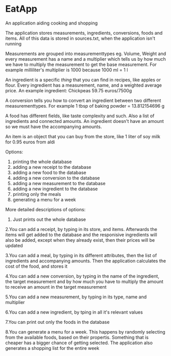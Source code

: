 # EatApp
An application aiding cooking and shopping


The application stores measurements, ingredients, conversions, foods and items. All of this data is stored in sources.txt, when the application isn't running

Measurements are grouped into measurementtypes eg. Volume, Weight and every measurement has a name and a multiplier which tells us by how much we have to multiply the measurement to get the base measurement. For example milliliter's multiplier is 1000 because 1000 ml = 1 l

An ingredient is a specific _thing_ that you can find in recipes, like apples or flour. Every ingredient has a measurement, name, and a weighted average price. An example ingredient: Chickpeas 59.75 euros/7500g

A conversion tells you how to convert an ingredient between two different measurementtypes. For example 1 tbsp of baking powder = 13.812154696 g

A food has different fields, like taste complexity and such. Also a list of ingredients and connected amounts. An ingredient doesn't have an amount so we must have the accompanying amounts.

An item is an object that you can buy from the store, like 1 liter of soy milk for 0.95 euros from aldi



Options:
1. printing the whole database
2. adding a new receipt to the database
3. adding a new food to the database
4. adding a new conversion to the database
5. adding a new measurement to the database
6. adding a new ingredient to the database
7. printing only the meals
8. generating a menu for a week


More detailed descriptions of options:
1. Just prints out the whole database

2.You can add a receipt, by typing in its store, and items. Afterwards the items will get added to the database and the responisive ingredients will also be added, except when they already exist, then their prices will be updated

3.You can add a meal, by typing in its different attributes, then the list of ingredients and accompanying amounts. Then the application calculates the cost of the food, and stores it

4.You can add a new conversion, by typing in the name of the ingredient, the target measurement and by how much you have to multiply the amount to receive an amount in the target measurement

5.You can add a new measurement, by typing in its type, name and multiplier

6.You can add a new ingredient, by tping in all it's relevant values

7.You can print out only the foods in the database

8.You can generate a menu for a week. This happens by randomly selecting from the available foods, based on their propertis. Something that is cheaper has a bigger chance of getting selected. The application also generates a shopping list for the entire week
